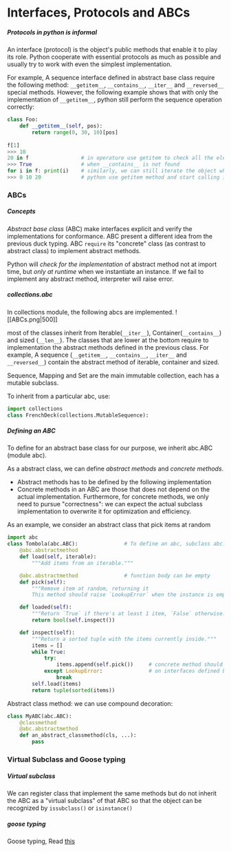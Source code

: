 
# Interfaces, Protocols and ABCs
##### Protocols in python is informal
An interface (protocol) is the object's public methods that enable it to play its role. Python cooperate with essential protocols as much as possible and usually try to work with even the simplest implementation. 

For example, A sequence interface defined in abstract base class require the following method: `__getitem__`, `__contains__`, `__iter__` and `__reversed__` special methods. However, the following example shows that with only the implementation of `__getitem__`, python still perform the sequence operation correctly:
```python
class Foo:
    def __getitem__(self, pos): 
    	return range(0, 30, 10)[pos]
    
f[1]
>>> 10
20 in f                 # in operature use getitem to check all the elements, 
>>> True                # when __contains__ is not found
for i in f: print(i)    # similarly, we can still iterate the object when 
>>> 0 10 20             # python use getitem method and start calling it with indexes
```

### ABCs
##### Concepts
*Abstract base class* (ABC) make interfaces explicit and verify the implementations for conformance. ABC present a different idea from the previous duck typing. ABC `require` its "concrete" class (as contrast to abstract class) to implement abstract methods.

Python will *check for the implementation* of abstract method not at import time, but *only at runtime* when we instantiate an instance. If we fail to implement any abstract method, interpreter will raise error.

##### collections.abc
In collections module, the following abcs are implemented.
![[ABCs.png|500]]

most of the classes inherit from Iterable(`__iter__`), Container(`__contains__`) and sized (`__len__`). The classes that are lower at the bottom require to implementation the abstract methods defined in the previous class. For example, A sequence  (`__getitem__`, `__contains__`, `__iter__` and `__reversed__`) contain the abstract method of iterable, container and sized.

Sequence, Mapping and Set are the main immutable collection, each has a mutable subclass.

To inherit from a particular abc, use:
```python
import collections
class FrenchDeck(collections.MutableSequence):
```

##### Defining an ABC
To define for an abstract base class for our purpose, we inherit abc.ABC (module abc). 

As a abstract class, we can define *abstract methods* and *concrete methods*. 
- Abstract methods has to be defined by the following implementation
- Concrete methods in an ABC are those that does not depend on the actual implementation. Furthermore, for concrete methods, we only need to pursue "correctness": we can expect the actual subclass implementation to overwrite it for optimization and efficiency.

As an example, we consider an abstract class that pick items at random
```python
import abc
class Tombola(abc.ABC):               # To define an abc, subclass abc.ABC
	@abc.abstractmethod
	def load(self, iterable):
		"""Add items from an iterable."""

	@abc.abstractmethod               # function body can be empty
	def pick(self):
		"""Remove item at random, returning it
		This method should raise `LookupError` when the instance is empty. """

	def loaded(self):
		"""Return `True` if there's at least 1 item, `False` otherwise.""" 
		return bool(self.inspect())

	def inspect(self):
		"""Return a sorted tuple with the items currently inside.""" 
		items = []
		while True:
			try: 
				items.append(self.pick())     # concrete method should only rely
			except LookupError:               # on interfaces defined by ABC 
				break
		self.load(items)
		return tuple(sorted(items))
```

Abstract class method: we can use compound decoration:
```python
class MyABC(abc.ABC): 
    @classmethod
    @abc.abstractmethod
    def an_abstract_classmethod(cls, ...):
    	pass
```
    

### Virtual Subclass and Goose typing
##### Virtual subclass
We can register class that implement the same methods but do not inherit the ABC as a "virtual subclass" of that ABC so that the object can be recognized by `issubclass()` or `isinstance()`

##### goose typing
Goose typing, Read [this](https://dgkim5360.github.io/blog/python/2017/07/duck-typing-vs-goose-typing-pythonic-interfaces/)
